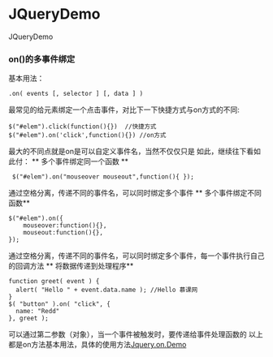 # JQueryDemo
JQueryDemo
### on()的多事件绑定
基本用法：
```
.on( events [, selector ] [, data ] )
```
最常见的给元素绑定一个点击事件，对比下一下快捷方式与on方式的不同:
```
$("#elem").click(function(){})  //快捷方式
$("#elem").on('click',function(){}) //on方式
```
最大的不同点就是on是可以自定义事件名，当然不仅仅只是 如此，继续往下看如此付：
** 多个事件绑定同一个函数 **
```
 $("#elem").on("mouseover mouseout",function(){ });
```
通过空格分离，传递不同的事件名，可以同时绑定多个事件
**  多个事件绑定不同函数**
```
$("#elem").on({
    mouseover:function(){},  
    mouseout:function(){},
});
```
通过空格分离，传递不同的事件名，可以同时绑定多个事件，每一个事件执行自己的回调方法
** 将数据传递到处理程序**
```
function greet( event ) {
  alert( "Hello " + event.data.name ); //Hello 慕课网
}
$( "button" ).on( "click", {
  name: "Redd"
}, greet );
```
可以通过第二参数（对象），当一个事件被触发时，要传递给事件处理函数的
以上都是on方法基本用法，具体的使用方法[Jquery.on.Demo](https://github.com/HappyRedd/JQueryDemo/edit/master/Jquery.on.Demo.html)
